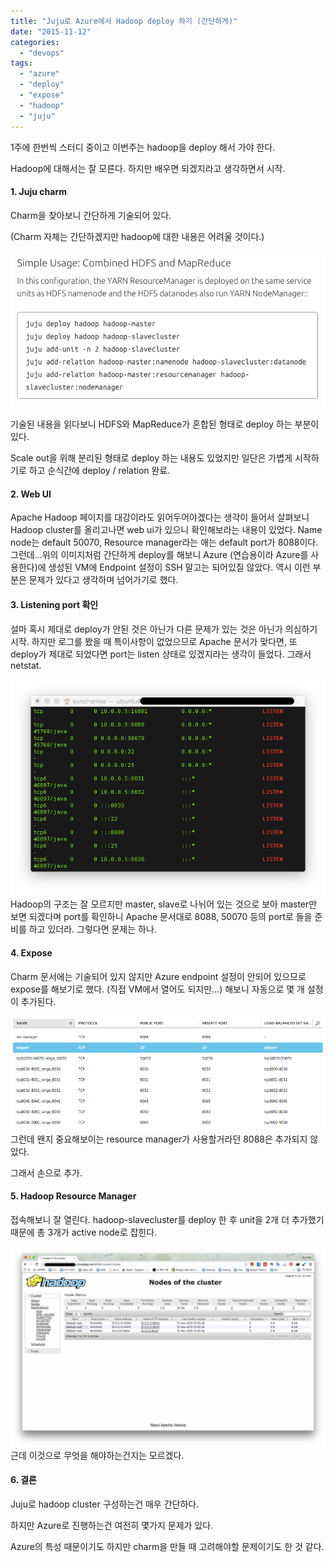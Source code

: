 ```yaml
---
title: "Juju로 Azure에서 Hadoop deploy 하기 (간단하게)"
date: "2015-11-12"
categories: 
  - "devops"
tags: 
  - "azure"
  - "deploy"
  - "expose"
  - "hadoop"
  - "juju"
---
```


1주에 한번씩 스터디 중이고 이번주는 hadoop을 deploy 해서 가야 한다.

Hadoop에 대해서는 잘 모른다. 하지만 배우면 되겠지라고 생각하면서 시작.

#### **1\. Juju charm**

Charm을 찾아보니 간단하게 기술되어 있다.

(Charm 자체는 간단하겠지만 hadoop에 대한 내용은 어려울 것이다.)

[![hadoop-charm](images/hadoop-charm.png)](https://blurblah.net/wp-content/uploads/2015/11/hadoop-charm.png)

기술된 내용을 읽다보니 HDFS와 MapReduce가 혼합된 형태로 deploy 하는 부분이 있다.

Scale out을 위해 분리된 형태로 deploy 하는 내용도 있었지만 일단은 가볍게 시작하기로 하고 순식간에 deploy / relation 완료.

#### **2\. Web UI**

Apache Hadoop 페이지를 대강이라도 읽어두어야겠다는 생각이 들어서 살펴보니 Hadoop cluster를 올리고나면 web ui가 있으니 확인해보라는 내용이 있었다. Name node는 default 50070, Resource manager라는 애는 default port가 8088이다. 그런데...위의 이미지처럼 간단하게 deploy를 해보니 Azure (연습용이라 Azure를 사용한다)에 생성된 VM에 Endpoint 설정이 SSH 말고는 되어있질 않았다. 역시 이런 부분은 문제가 있다고 생각하며 넘어가기로 했다.

#### **3\. Listening port 확인**

설마 혹시 제대로 deploy가 안된 것은 아닌가 다른 문제가 있는 것은 아닌가 의심하기 시작. 하지만 로그를 봤을 때 특이사항이 없었으므로 Apache 문서가 맞다면, 또 deploy가 제대로 되었다면 port는 listen 상태로 있겠지라는 생각이 들었다. 그래서 netstat.

[![hadoop-netstat](images/hadoop-netstat.png)](https://blurblah.net/wp-content/uploads/2015/11/hadoop-netstat.png)Hadoop의 구조는 잘 모르지만 master, slave로 나뉘어 있는 것으로 보아 master만 보면 되겠다며 port를 확인하니 Apache 문서대로 8088, 50070 등의 port로 들을 준비를 하고 있더라. 그렇다면 문제는 하나.

#### **4\. Expose**

Charm 문서에는 기술되어 있지 않지만 Azure endpoint 설정이 안되어 있으므로 expose를 해보기로 했다. (직접 VM에서 열어도 되지만...) 해보니 자동으로 몇 개 설정이 추가된다.

[![hadoop-azure-endpoints](images/hadoop-azure-endpoints.png)](https://blurblah.net/wp-content/uploads/2015/11/hadoop-azure-endpoints.png)그런데 왠지 중요해보이는 resource manager가 사용할거라던 8088은 추가되지 않았다.

그래서 손으로 추가.

#### **5\. Hadoop Resource Manager**

접속해보니 잘 열린다. hadoop-slavecluster를 deploy 한 후 unit을 2개 더 추가했기 때문에 총 3개가 active node로 잡힌다.

[![hadoop-resourcemanager](images/hadoop-resourcemanager-1024x650.png)](https://blurblah.net/wp-content/uploads/2015/11/hadoop-resourcemanager.png)근데 이것으로 무엇을 해야하는건지는 모르겠다.

#### **6\. 결론**

Juju로 hadoop cluster 구성하는건 매우 간단하다.

하지만 Azure로 진행하는건 여전히 몇가지 문제가 있다.

Azure의 특성 때문이기도 하지만 charm을 만들 때 고려해야할 문제이기도 한 것 같다.
